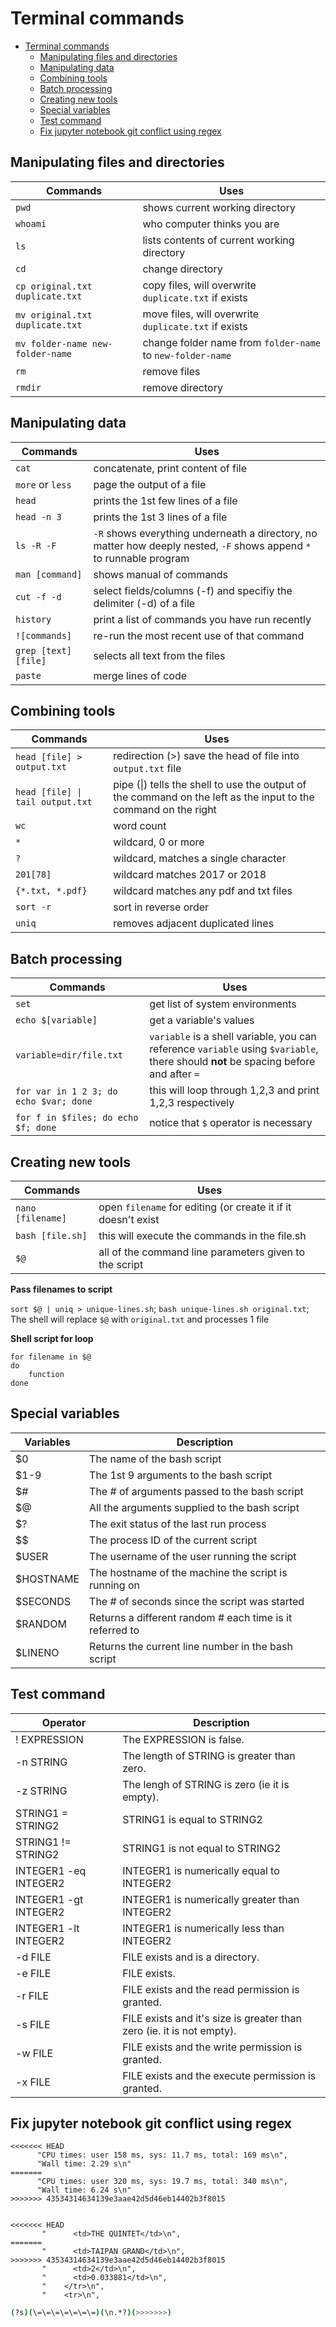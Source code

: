 # Terminal commands

- [Terminal commands](#terminal-commands)
  - [Manipulating files and directories](#manipulating-files-and-directories)
  - [Manipulating data](#manipulating-data)
  - [Combining tools](#combining-tools)
  - [Batch processing](#batch-processing)
  - [Creating new tools](#creating-new-tools)
  - [Special variables](#special-variables)
  - [Test command](#test-command)
  - [Fix jupyter notebook git conflict using regex](#fix-jupyter-notebook-git-conflict-using-regex)

## Manipulating files and directories

| Commands                          | Uses                                                       |
| --------------------------------- | ---------------------------------------------------------- |
| `pwd`                             | shows current working directory                            |
| `whoami`                          | who computer thinks you are                                |
| `ls`                              | lists contents of current working directory                |
| `cd`                              | change directory                                           |
| `cp original.txt duplicate.txt`   | copy files, will overwrite `duplicate.txt` if exists       |
| `mv original.txt duplicate.txt`   | move files, will overwrite `duplicate.txt` if exists       |
| `mv folder-name new-folder-name ` | change folder name from `folder-name` to `new-folder-name` |
| `rm`                              | remove files                                               |
| `rmdir`                           | remove directory                                           |

## Manipulating data

| Commands             | Uses                                                                                                                 |
| -------------------- | -------------------------------------------------------------------------------------------------------------------- |
| `cat`                | concatenate, print content of file                                                                                   |
| `more` or `less`     | page the output of a file                                                                                            |
| `head`               | prints the 1st few lines of a file                                                                                   |
| `head -n 3`          | prints the 1st 3 lines of a file                                                                                     |
| `ls -R -F`           | `-R` shows everything underneath a directory, no matter how deeply nested, `-F` shows append `*` to runnable program |
| `man [command]`      | shows manual of commands                                                                                             |
| `cut -f -d`          | select fields/columns (-f) and specifiy the delimiter (-d) of a file                                                 |
| `history`            | print a list of commands you have run recently                                                                       |
| `![commands]`        | re-run the most recent use of that command                                                                           |
| `grep [text] [file]` | selects all text from the files                                                                                      |
| `paste`              | merge lines of code                                                                                                  |

## Combining tools

| Commands                         | Uses                                                                                                            |
| -------------------------------- | --------------------------------------------------------------------------------------------------------------- |
| `head [file] > output.txt`       | redirection (>) save the head of file into `output.txt` file                                                    |
| `head [file] \| tail output.txt` | pipe (\|) tells the shell to use the output of the command on the left as the input to the command on the right |
| `wc`                             | word count                                                                                                      |
| `*`                              | wildcard, 0 or more                                                                                             |
| `?`                              | wildcard, matches a single character                                                                            |
| `201[78]`                        | wildcard matches 2017 or 2018                                                                                   |
| `{*.txt, *.pdf}`                 | wildcard matches any pdf and txt files                                                                          |
| `sort -r`                        | sort in reverse order                                                                                           |
| `uniq`                           | removes adjacent duplicated lines                                                                               |

## Batch processing

| Commands                               | Uses                                                                                                                                 |
| -------------------------------------- | ------------------------------------------------------------------------------------------------------------------------------------ |
| `set`                                  | get list of system environments                                                                                                      |
| `echo $[variable]`                     | get a variable's values                                                                                                              |
| `variable=dir/file.txt`                | `variable` is a shell variable, you can reference `variable` using `$variable`, there should **not** be spacing before and after `=` |
| `for var in 1 2 3; do echo $var; done` | this will loop through 1,2,3 and print 1,2,3 respectively                                                                            |
| `for f in $files; do echo $f; done`    | notice that `$` operator is necessary                                                                                                |

## Creating new tools

| Commands          | Uses                                                          |
| ----------------- | ------------------------------------------------------------- |
| `nano [filename]` | open `filename` for editing (or create it if it doesn't exist |
| `bash [file.sh]`  | this will execute the commands in the file.sh                 |
| `$@`              | all of the command line parameters given to the script        |

**Pass filenames to script**

`sort $@ | uniq > unique-lines.sh`; `bash unique-lines.sh original.txt`; The shell will replace `$@` with `original.txt` and processes 1 file

**Shell script for loop**

```
for filename in $@
do
	function
done
```

## Special variables

| Variables | Description                                              |
| --------- | -------------------------------------------------------- |
| $0        | The name of the bash script                              |
| $1-9      | The 1st 9 arguments to the bash script                   |
| $#        | The # of arguments passed to the bash script             |
| $@        | All the arguments supplied to the bash script            |
| $?        | The exit status of the last run process                  |
| $$        | The process ID of the current script                     |
| $USER     | The username of the user running the script              |
| $HOSTNAME | The hostname of the machine the script is running on     |
| $SECONDS  | The # of seconds since the script was started            |
| $RANDOM   | Returns a different random # each time is it referred to |
| $LINENO   | Returns the current line number in the bash script       |

## Test command

| Operator              | Description                                                           |
| --------------------- | --------------------------------------------------------------------- |
| ! EXPRESSION          | The EXPRESSION is false.                                              |
| -n STRING             | The length of STRING is greater than zero.                            |
| -z STRING             | The lengh of STRING is zero (ie it is empty).                         |
| STRING1 = STRING2     | STRING1 is equal to STRING2                                           |
| STRING1 != STRING2    | STRING1 is not equal to STRING2                                       |
| INTEGER1 -eq INTEGER2 | INTEGER1 is numerically equal to INTEGER2                             |
| INTEGER1 -gt INTEGER2 | INTEGER1 is numerically greater than INTEGER2                         |
| INTEGER1 -lt INTEGER2 | INTEGER1 is numerically less than INTEGER2                            |
| -d FILE               | FILE exists and is a directory.                                       |
| -e FILE               | FILE exists.                                                          |
| -r FILE               | FILE exists and the read permission is granted.                       |
| -s FILE               | FILE exists and it's size is greater than zero (ie. it is not empty). |
| -w FILE               | FILE exists and the write permission is granted.                      |
| -x FILE               | FILE exists and the execute permission is granted.                    |

## Fix jupyter notebook git conflict using regex

```
<<<<<<< HEAD
      "CPU times: user 158 ms, sys: 11.7 ms, total: 169 ms\n",
      "Wall time: 2.29 s\n"
=======
      "CPU times: user 320 ms, sys: 19.7 ms, total: 340 ms\n",
      "Wall time: 6.24 s\n"
>>>>>>> 43534314634139e3aae42d5d46eb14402b3f8015


<<<<<<< HEAD
       "      <td>THE QUINTET</td>\n",
=======
       "      <td>TAIPAN GRAND</td>\n",
>>>>>>> 43534314634139e3aae42d5d46eb14402b3f8015
       "      <td>2</td>\n",
       "      <td>0.033881</td>\n",
       "    </tr>\n",
       "    <tr>\n",
```

```bash
(?s)(\=\=\=\=\=\=\=)(\n.*?)(>>>>>>>)
```
